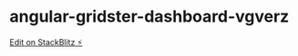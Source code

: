 # angular-gridster-dashboard-vgverz

[Edit on StackBlitz ⚡️](https://stackblitz.com/edit/angular-gridster-dashboard-vgverz)